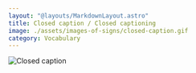 ```yaml
---
layout: "@layouts/MarkdownLayout.astro"
title: Closed caption / Closed captioning
image: ./assets/images-of-signs/closed-caption.gif
category: Vocabulary
---
```


![Closed caption](@signs/closed-caption.gif)

